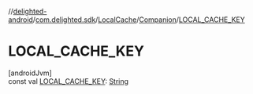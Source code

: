 //[delighted-android](../../../../index.md)/[com.delighted.sdk](../../index.md)/[LocalCache](../index.md)/[Companion](index.md)/[LOCAL_CACHE_KEY](-l-o-c-a-l_-c-a-c-h-e_-k-e-y.md)

# LOCAL_CACHE_KEY

[androidJvm]\
const val [LOCAL_CACHE_KEY](-l-o-c-a-l_-c-a-c-h-e_-k-e-y.md): [String](https://kotlinlang.org/api/latest/jvm/stdlib/kotlin/-string/index.html)
